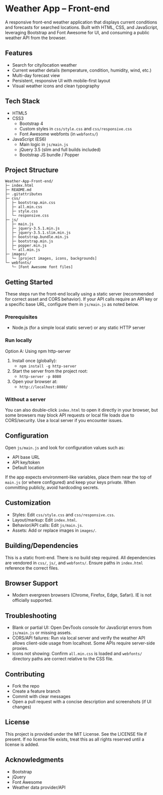 # Weather App – Front-end

A responsive front-end weather application that displays current conditions and forecasts for searched locations. Built with HTML, CSS, and JavaScript, leveraging Bootstrap and Font Awesome for UI, and consuming a public weather API from the browser.

## Features
- Search for city/location weather
- Current weather details (temperature, condition, humidity, wind, etc.)
- Multi-day forecast view
- Persistent, responsive UI with mobile-first layout
- Visual weather icons and clean typography

## Tech Stack
- HTML5
- CSS3
  - Bootstrap 4
  - Custom styles in `css/style.css` and `css/responsive.css`
  - Font Awesome webfonts (in `webfonts/`)
- JavaScript (ES6)
  - Main logic in `js/main.js`
  - jQuery 3.5 (slim and full builds included)
  - Bootstrap JS bundle / Popper

## Project Structure
```
Weather-App-Front-end/
├─ index.html
├─ README.md
├─ .gitattributes
├─ css/
│  ├─ bootstrap.min.css
│  ├─ all.min.css
│  ├─ style.css
│  └─ responsive.css
├─ js/
│  ├─ main.js
│  ├─ jquery-3.5.1.min.js
│  ├─ jquery-3.5.1.slim.min.js
│  ├─ bootstrap.bundle.min.js
│  ├─ bootstrap.min.js
│  ├─ popper.min.js
│  └─ all.min.js
├─ images/
│  └─ [project images, icons, backgrounds]
└─ webfonts/
   └─ [Font Awesome font files]
```

## Getting Started

These steps run the front-end locally using a static server (recommended for correct asset and CORS behavior). If your API calls require an API key or a specific base URL, configure them in `js/main.js` as noted below.

### Prerequisites
- Node.js (for a simple local static server) or any static HTTP server

### Run locally
Option A: Using npm http-server
1. Install once (globally):
   - `npm install -g http-server`
2. Start the server from the project root:
   - `http-server -p 8080`
3. Open your browser at:
   - `http://localhost:8080/`



### Without a server
You can also double-click `index.html` to open it directly in your browser, but some browsers may block API requests or local file loads due to CORS/security. Use a local server if you encounter issues.

## Configuration
Open `js/main.js` and look for configuration values such as:
- API base URL
- API key/token
- Default location

If the app expects environment-like variables, place them near the top of `main.js` (or where configured) and keep your keys private. When committing publicly, avoid hardcoding secrets.

## Customization
- Styles: Edit `css/style.css` and `css/responsive.css`.
- Layout/markup: Edit `index.html`.
- Behavior/API calls: Edit `js/main.js`.
- Assets: Add or replace images in `images/`.

## Building/Dependencies
This is a static front-end. There is no build step required. All dependencies are vendored in `css/`, `js/`, and `webfonts/`. Ensure paths in `index.html` reference the correct files.

## Browser Support
- Modern evergreen browsers (Chrome, Firefox, Edge, Safari). IE is not officially supported.

## Troubleshooting
- Blank or partial UI: Open DevTools console for JavaScript errors from `js/main.js` or missing assets.
- CORS/API failures: Run via local server and verify the weather API allows client-side usage from localhost. Some APIs require server-side proxies.
- Icons not showing: Confirm `all.min.css` is loaded and `webfonts/` directory paths are correct relative to the CSS file.

## Contributing
- Fork the repo
- Create a feature branch
- Commit with clear messages
- Open a pull request with a concise description and screenshots (if UI changes)

## License
This project is provided under the MIT License. See the LICENSE file if present. If no license file exists, treat this as all rights reserved until a license is added.

## Acknowledgments
- Bootstrap
- jQuery
- Font Awesome
- Weather data provider/API
